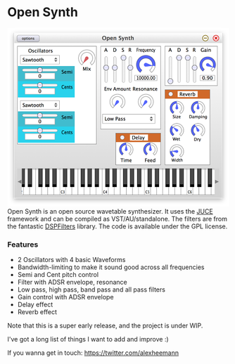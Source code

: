 # Open Synth
![Open Synth Screenshot](https://github.com/AlexHeemann/OpenSynth/raw/master/Assets/OpenSynth.png)
Open Synth is an open source wavetable synthesizer. It uses the [JUCE](https://www.juce.com) framework and can be compiled as VST/AU/standalone. The filters are from the fantastic [DSPFilters](https://github.com/vinniefalco/DSPFilters) library. 
The code is available under the GPL license.

### Features
* 2 Oscillators with 4 basic Waveforms
* Bandwidth-limiting to make it sound good across all frequencies
* Semi and Cent pitch control
* Filter with ADSR envelope, resonance
* Low pass, high pass, band pass and all pass filters
* Gain control with ADSR envelope
* Delay effect
* Reverb effect

Note that this is a super early release, and the project is under WIP.

I've got a long list of things I want to add and improve :)

If you wanna get in touch:
https://twitter.com/alexheemann
